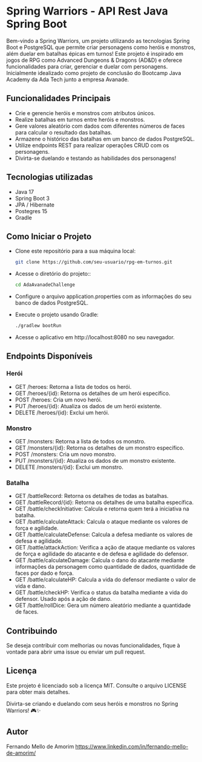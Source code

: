 # Spring Warriors - API Rest Java Spring Boot

Bem-vindo a Spring Warriors, um projeto utilizando as tecnologias Spring Boot e PostgreSQL que permite criar personagens como heróis e monstros, além duelar em batalhas épicas em turnos! Este projeto é inspirado em jogos de RPG como Advanced Dungeons & Dragons (AD&D) e oferece funcionalidades para criar, gerenciar e duelar com personagens. Inicialmente idealizado como projeto de conclusão do Bootcamp Java Academy da Ada Tech junto a empresa Avanade.

## Funcionalidades Principais

- Crie e gerencie heróis e monstros com atributos únicos.
- Realize batalhas em turnos entre heróis e monstros.
- Gere valores aleatório com dados com diferentes números de faces para calcular o resultado das batalhas.
- Armazene o histórico das batalhas em um banco de dados PostgreSQL.
- Utilize endpoints REST para realizar operações CRUD com os personagens.
- Divirta-se duelando e testando as habilidades dos personagens!

##  Tecnologias utilizadas
- Java 17
- Spring Boot 3
- JPA / Hibernate
- Postegres 15
- Gradle

## Como Iniciar o Projeto

- Clone este repositório para a sua máquina local:

  ```bash
  git clone https://github.com/seu-usuario/rpg-em-turnos.git
  ```

- Acesse o diretório do projeto::

  ```bash
  cd AdaAvanadeChallenge
  ```
- Configure o arquivo application.properties com as informações do seu banco de dados PostgreSQL.

- Execute o projeto usando Gradle:

  ```bash
  ./gradlew bootRun
  ```
- Acesse o aplicativo em http://localhost:8080 no seu navegador.

## Endpoints Disponíveis

### Herói
- GET /heroes: Retorna a lista de todos os herói.
- GET /heroes/{id}: Retorna os detalhes de um herói específico.
- POST /heroes: Cria um novo herói.
- PUT /heroes/{id}: Atualiza os dados de um herói existente.
- DELETE /heroes/{id}: Exclui um herói.

### Monstro
- GET /monsters: Retorna a lista de todos os monstro.
- GET /monsters/{id}: Retorna os detalhes de um monstro específico.
- POST /monsters: Cria um novo monstro.
- PUT /monsters/{id}: Atualiza os dados de um monstro existente.
- DELETE /monsters/{id}: Exclui um monstro.

### Batalha
- GET /battleRecord: Retorna os detalhes de todas as batalhas.
- GET /battleRecord/{id}: Retorna os detalhes de uma batalha específica.
- GET /battle/checkInitiative: Calcula e retorna quem terá a iniciativa na batalha.
- GET /battle/calculateAttack: Calcula o ataque mediante os valores de força e agilidade.
- GET /battle/calculateDefense: Calcula a defesa mediante os valores de defesa e agilidade.
- GET /battle/attackAction: Verifica a ação de ataque mediante os valores de força e agilidade do atacante e de defesa e agilidade do defensor.
- GET /battle/calculateDamage: Calcula o dano do atacante mediante informações da personagem como quantidade de dados, quantidade de faces por dado e força.
- GET /battle/calculateHP: Calcula a vida do defensor mediante o valor de vida e dano.
- GET /battle/checkHP: Verifica o status da batalha mediante a vida do defensor. Usado após a ação de dano.
- GET /battle/rollDice: Gera um número aleatório mediante a quantidade de faces.

## Contribuindo

Se deseja contribuir com melhorias ou novas funcionalidades, fique à vontade para abrir uma issue ou enviar um pull request.

## Licença

Este projeto é licenciado sob a licença MIT. Consulte o arquivo LICENSE para obter mais detalhes.

Divirta-se criando e duelando com seus heróis e monstros no Spring Warriors! 🎮✨

## Autor

Fernando Mello de Amorim https://www.linkedin.com/in/fernando-mello-de-amorim/

